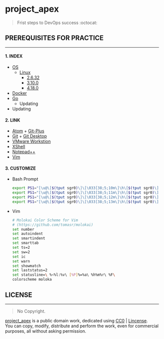 # project_apex   
> Frist steps to DevOps success :octocat:

## PREREQUISITES FOR PRACTICE
---
#### 1. INDEX
  - [OS](https://github.com/parkdongsam/project_apex/tree/master/Index/OS)  
    - [Linux](https://github.com/parkdongsam/project_apex/tree/master/Index/OS/Linux)
      - [2.6.32](https://github.com/parkdongsam/project_apex/tree/master/Index/OS/Linux/2.6.32)  
      - [3.10.0](https://github.com/parkdongsam/project_apex/tree/master/Index/OS/Linux/3.10.0)  
      - [4.18.0](https://github.com/parkdongsam/project_apex/tree/master/Index/OS/Linux/4.18.0)       
  - [Docker](https://github.com/parkdongsam/project_apex/tree/master/Index/Docker)
  - [Go](https://github.com/parkdongsam/project_apex/tree/master/Index/Go)    
    - Updating  
  - Updating  

#### 2. LINK
  - [Atom](https://atom.io/) + [Git-Plus](https://github.com/akonwi/git-plus)  
  - [Git](https://git-scm.com/download/win) + [Git Desktop](https://desktop.github.com/)  
  - [VMware Workstion](https://www.vmware.com/kr/products/workstation-pro.html)
  - [XShell](https://www.netsarang.com/ko/xshell/)  
  - [Notepad++](https://notepad-plus-plus.org/downloads/)  
  - [Vim](https://www.vim.org/download.php)  

#### 3. CUSTOMIZE
  - Bash Prompt
    ```bash
    export PS1="[\u@\[$(tput sgr0)\]\[\033[38;5;10m\]\h\[$(tput sgr0)\] \w]\\$\[$(tput sgr0)\]" // Red
    export PS1="[\u@\[$(tput sgr0)\]\[\033[38;5;11m\]\h\[$(tput sgr0)\] \w]\\$\[$(tput sgr0)\]" // Green
    export PS1="[\u@\[$(tput sgr0)\]\[\033[38;5;12m\]\h\[$(tput sgr0)\] \w]\\$\[$(tput sgr0)\]" // Yellow
    export PS1="[\u@\[$(tput sgr0)\]\[\033[38;5;13m\]\h\[$(tput sgr0)\] \w]\\$\[$(tput sgr0)\]" // Blue
    ```  

  - Vim
    ```bash
    # Molokai Color Scheme for Vim
    # (https://github.com/tomasr/molokai)
    set number
    set autoindent
    set smartindent
    set smarttab
    set ts=2
    set sw=2
    set ic
    set warn
    set showmatch
    set laststatus=2
    set statusline=\ %<%l:%v\ [%P]%=%a\ %h%m%r\ %F\
    colorscheme moloka
    ```

## LICENSE  
---
> No Copyright.

[project_apex](https://github.com/parkdongsam/project_apex) is a public domain work, dedicated using [CC0](https://creativecommons.org/publicdomain/zero/1.0/) | [Lincense](https://github.com/parkdongsam/project_apex/Lincense.txt).   
You can copy, modify, distribute and perform the work, even for commercial purposes, all without asking permission.
